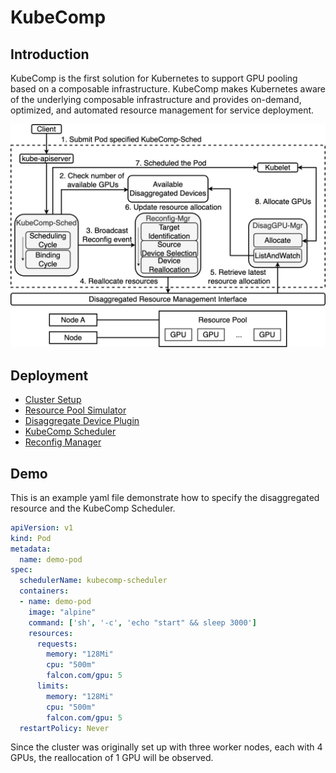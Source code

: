 # KubeComp
## Introduction
KubeComp is the first solution for Kubernetes to support GPU pooling based on a composable infrastructure. KubeComp makes Kubernetes
aware of the underlying composable infrastructure and provides on-demand, optimized, and automated resource management for service deployment.

<img src="kubecomp.png" width="600">

## Deployment
- [Cluster Setup](./01cluster-setup/README.md)
- [Resource Pool Simulator](./02resource-pool/README.md)
- [Disaggregate Device Plugin](./03disag-device-plugin/README.md)
- [KubeComp Scheduler](./04kubecomp-sched/README.md)
- [Reconfig Manager](./05reconfig-mgr/README.md)

## Demo
This is an example yaml file demonstrate how to specify the disaggregated resource and the KubeComp Scheduler.

```yaml
apiVersion: v1
kind: Pod
metadata:
  name: demo-pod
spec:
  schedulerName: kubecomp-scheduler
  containers:
  - name: demo-pod
    image: "alpine"
    command: ['sh', '-c', 'echo "start" && sleep 3000']
    resources:
      requests:
        memory: "128Mi"
        cpu: "500m"
        falcon.com/gpu: 5
      limits:
        memory: "128Mi"
        cpu: "500m"
        falcon.com/gpu: 5
  restartPolicy: Never
```

Since the cluster was originally set up with three worker nodes, each with 4 GPUs, the reallocation of 1 GPU will be observed.